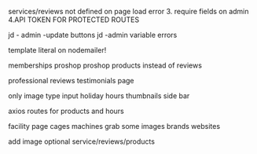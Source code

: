 
services/reviews not defined on page load error
3. require fields on admin
4.API TOKEN FOR PROTECTED ROUTES


jd - admin -update buttons
jd -admin variable errors







template literal on nodemailer!

memberships
proshop
proshop
products instead of reviews

professional reviews
testimonials page

only image type input
holiday hours
thumbnails 
side bar



axios routes for products and hours


facility page
cages
machines
grab some images brands websites


add image optional service/reviews/products


